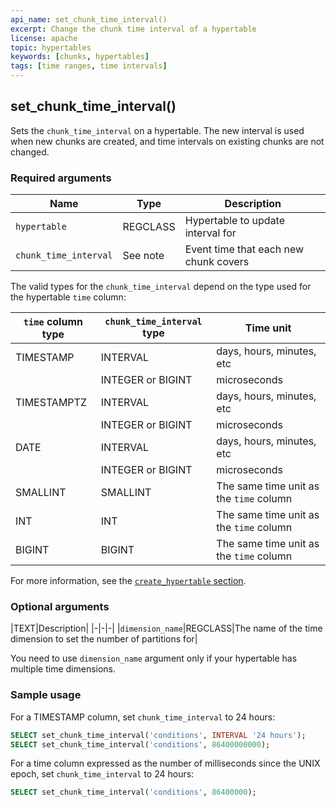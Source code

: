 ```yaml
---
api_name: set_chunk_time_interval()
excerpt: Change the chunk time interval of a hypertable
license: apache
topic: hypertables
keywords: [chunks, hypertables]
tags: [time ranges, time intervals]
---
```


## set_chunk_time_interval()
Sets the `chunk_time_interval` on a hypertable. The new interval is used
when new chunks are created, and time intervals on existing chunks are
not changed.

### Required arguments

|Name|Type|Description|
|-|-|-|
|`hypertable`|REGCLASS| Hypertable to update interval for|
|`chunk_time_interval`|See note|Event time that each new chunk covers|

The valid types for the `chunk_time_interval` depend on the type used for the hypertable `time` column:

|`time` column type|`chunk_time_interval` type|Time unit|
|-|-|-|
|TIMESTAMP|INTERVAL|days, hours, minutes, etc|
||INTEGER or BIGINT|microseconds|
|TIMESTAMPTZ|INTERVAL|days, hours, minutes, etc|
||INTEGER or BIGINT|microseconds|
|DATE|INTERVAL|days, hours, minutes, etc|
||INTEGER or BIGINT|microseconds|
|SMALLINT|SMALLINT|The same time unit as the `time` column|
|INT|INT|The same time unit as the `time` column|
|BIGINT|BIGINT|The same time unit as the `time` column|

For more information, see the [`create_hypertable` section][create-hypertable].

### Optional arguments

|TEXT|Description|
|-|-|-|
|`dimension_name`|REGCLASS|The name of the time dimension to set the number of partitions for|

You need to use `dimension_name` argument only if your hypertable has multiple
time dimensions.


### Sample usage
For a TIMESTAMP column, set `chunk_time_interval` to 24 hours:
```sql
SELECT set_chunk_time_interval('conditions', INTERVAL '24 hours');
SELECT set_chunk_time_interval('conditions', 86400000000);
```

For a time column expressed as the number of milliseconds since the
UNIX epoch, set `chunk_time_interval` to 24 hours:
```sql
SELECT set_chunk_time_interval('conditions', 86400000);
```


[create-hypertable]: /api/:currentVersion:/hypertable/create_hypertable
